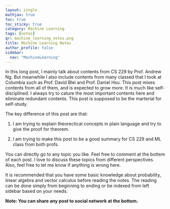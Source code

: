 ```yaml
---
layout: single
mathjax: true
toc: true
toc_sticky: true
category: Machine Learning
tags: [notes]
qr: machine_learning_notes.png
title: Machine Learning Notes
author_profile: false
sidebar:
  nav: "MachineLearning"
---
```


In this long post, I mainly talk about contents from CS 229 by Prof. Andrew Ng. But meanwhile I also include contents from many classed that I took at Columbia such as Prof. David Blei and Prof. Daniel Hsu. This post mixes contents from all of them, and is expected to grow more. It is much like self-disciplined. I always try to cature the most important contents here and eliminate redundant contents. This post is supposed to be the marterial for self-study. 

The key difference of this post are that:

1) I am trying to explain theorectical concepts in plain language and try to give the proof for theorem. 

2) I am trying to make this post to be a good summary for CS 229 and ML class from both profs. 


You can directly go to any topic you like. Feel free to comment at the bottem of each post. I love to discuss these topics from different perspectives. Also, feel free to let me know if anything is wrong here. 

It is recommended that you have some basic knowledge about probability, linear algebra and vector calculus before reading the notes. The reading can be done simply from beginning to ending or be indexed from left sidebar based on your needs. 

**Note: You can share any post to social network at the bottom.**



